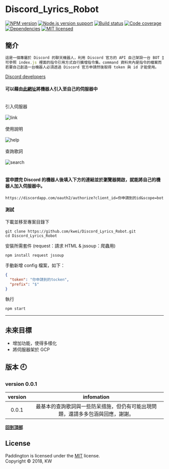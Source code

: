 # Discord_Lyrics_Robot

[![NPM version][shield-npm]](#)
[![Node.js version support][shield-node]](#)
[![Build status][shield-build]](#)
[![Code coverage][shield-coverage]](#)
[![Dependencies][shield-dependencies]](#)
[![MIT licensed][shield-license]](#)



[shield-coverage]: https://img.shields.io/badge/coverage-100%25-brightgreen.svg
[shield-dependencies]: https://img.shields.io/badge/dependencies-up%20to%20date-brightgreen.svg
[shield-license]: https://img.shields.io/badge/license-MIT-blue.svg
[shield-node]: https://img.shields.io/badge/node.js%20support-0.10–5-brightgreen.svg
[shield-npm]: https://img.shields.io/badge/npm-v3.2.0-blue.svg
[shield-build]: https://img.shields.io/badge/build-passing-brightgreen.svg

## 簡介
```JavaScript
這是一個專屬於 Discord 的聊天機器人，利用 Discord 官方的 API 自己架設一台 BOT 並實作出搜尋歌詞的功能。
可參照 index.js 裡面的指令引用方式自行擴增指令集。command 資料夾內是指令的檔案而 function 資料夾內是會用到的函式。
若要自己創造一台機器人必須透過 Discord 官方申請然後取得 token 與 id 才能使用。
``` 
[Discord developers](https://discordapp.com/developers/docs/intro)

#### 可以藉由[此網址](https://discordapp.com/oauth2/authorize?client_id=448479589132402698&scope=bot)將機器人引入至自己的伺服器中
</br>引入伺服器</br></br>
![link](https://github.com/kwei/Discord_Lyrics_Robot/blob/master/linkBOT.PNG)</br>
</br>使用說明</br></br>
![help](https://github.com/kwei/Discord_Lyrics_Robot/blob/master/help.PNG)</br>
</br>查詢歌詞</br></br>
![search](https://github.com/kwei/Discord_Lyrics_Robot/blob/master/lyrics.PNG)</br></br>

#### 當申請完 Discord 的機器人後填入下方的連結並於瀏覽器開啟，就能將自己的機器人加入伺服器中。 
```
https://discordapp.com/oauth2/authorize?client_id=你申請到的id&scope=bot
```

#### 測試
下載並移至專案目錄下
```
git clone https://github.com/kwei/Discord_Lyrics_Robot.git
cd Discord_Lyrics_Robot
```
安裝所需套件 (request：請求 HTML & jssoup：爬蟲用)
```
npm install request jssoup
```
手動新增 config 檔案，如下：
```JSON
{
  "token": "你申請到的tocken",
  "prefix": "$"
}
```
執行
```
npm start
```

____

## 未來目標
  * 增加功能，使得多樣化
  * 將伺服器架於 GCP

## 版本 :clock9:

### version 0.0.1 

|version|infomation|
| :---: |  :----:  |
|      0.0.1      | 最基本的查詢歌詞與一些防呆措施，但仍有可能出現問題，還請多多包涵與回應，謝謝。|

<b><a href="#">回到頂部</a></b>

License
-------

Paddington is licensed under the [MIT](#) license.  
Copyright &copy; 2018, KW

